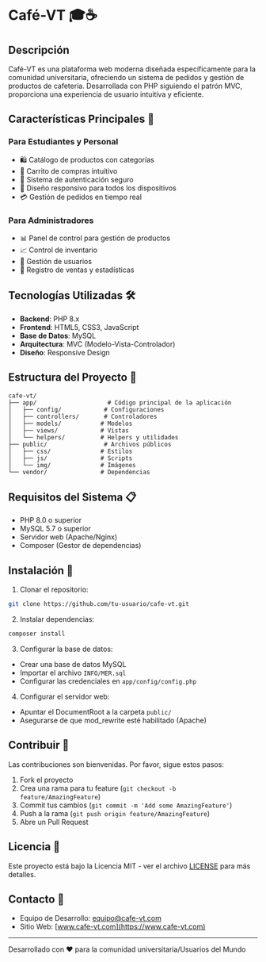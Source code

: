 # Café-VT 🎓☕

## Descripción
Café-VT es una plataforma web moderna diseñada específicamente para la comunidad universitaria, ofreciendo un sistema de pedidos y gestión de productos de cafetería. Desarrollada con PHP siguiendo el patrón MVC, proporciona una experiencia de usuario intuitiva y eficiente.

## Características Principales 🌟

### Para Estudiantes y Personal
- 🛍️ Catálogo de productos con categorías
- 🛒 Carrito de compras intuitivo
- 👤 Sistema de autenticación seguro
- 📱 Diseño responsivo para todos los dispositivos
- 💳 Gestión de pedidos en tiempo real

### Para Administradores
- 📊 Panel de control para gestión de productos
- 📈 Control de inventario
- 👥 Gestión de usuarios
- 📝 Registro de ventas y estadísticas

## Tecnologías Utilizadas 🛠️

- **Backend**: PHP 8.x
- **Frontend**: HTML5, CSS3, JavaScript
- **Base de Datos**: MySQL
- **Arquitectura**: MVC (Modelo-Vista-Controlador)
- **Diseño**: Responsive Design

## Estructura del Proyecto 📁

```
cafe-vt/
├── app/                    # Código principal de la aplicación
│   ├── config/            # Configuraciones
│   ├── controllers/       # Controladores
│   ├── models/           # Modelos
│   ├── views/            # Vistas
│   └── helpers/          # Helpers y utilidades
├── public/                # Archivos públicos
│   ├── css/              # Estilos
│   ├── js/               # Scripts
│   └── img/              # Imágenes
└── vendor/               # Dependencias
```

## Requisitos del Sistema 📋

- PHP 8.0 o superior
- MySQL 5.7 o superior
- Servidor web (Apache/Nginx)
- Composer (Gestor de dependencias)

## Instalación 🚀

1. Clonar el repositorio:
```bash
git clone https://github.com/tu-usuario/cafe-vt.git
```

2. Instalar dependencias:
```bash
composer install
```

3. Configurar la base de datos:
- Crear una base de datos MySQL
- Importar el archivo `INFO/MER.sql`
- Configurar las credenciales en `app/config/config.php`

4. Configurar el servidor web:
- Apuntar el DocumentRoot a la carpeta `public/`
- Asegurarse de que mod_rewrite esté habilitado (Apache)

## Contribuir 🤝

Las contribuciones son bienvenidas. Por favor, sigue estos pasos:

1. Fork el proyecto
2. Crea una rama para tu feature (`git checkout -b feature/AmazingFeature`)
3. Commit tus cambios (`git commit -m 'Add some AmazingFeature'`)
4. Push a la rama (`git push origin feature/AmazingFeature`)
5. Abre un Pull Request

## Licencia 📄

Este proyecto está bajo la Licencia MIT - ver el archivo [LICENSE](LICENSE) para más detalles.

## Contacto 📧

- Equipo de Desarrollo: [equipo@cafe-vt.com](mailto:equipo@cafe-vt.com)
- Sitio Web: [www.cafe-vt.com](https://www.cafe-vt.com)

---
Desarrollado con ❤️ para la comunidad universitaria/Usuarios del Mundo
